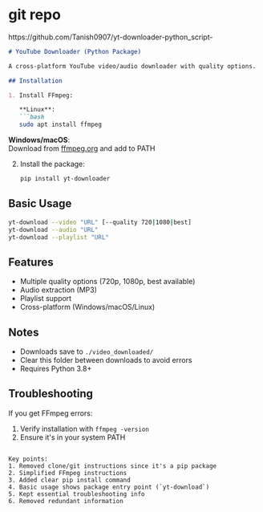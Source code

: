 # git repo
<p>https://github.com/Tanish0907/yt-downloader-python_script-<p>

```markdown
# YouTube Downloader (Python Package)

A cross-platform YouTube video/audio downloader with quality options.

## Installation

1. Install FFmpeg:

   **Linux**:
   ```bash
   sudo apt install ffmpeg
   ```

   **Windows/macOS**:  
   Download from [ffmpeg.org](https://ffmpeg.org/) and add to PATH

2. Install the package:
   ```bash
   pip install yt-downloader
   ```

## Basic Usage

```bash
yt-download --video "URL" [--quality 720|1080|best]
yt-download --audio "URL"
yt-download --playlist "URL"
```

## Features

- Multiple quality options (720p, 1080p, best available)
- Audio extraction (MP3)
- Playlist support
- Cross-platform (Windows/macOS/Linux)

## Notes

- Downloads save to `./video_downloaded/`
- Clear this folder between downloads to avoid errors
- Requires Python 3.8+

## Troubleshooting

If you get FFmpeg errors:
1. Verify installation with `ffmpeg -version`
2. Ensure it's in your system PATH
```

Key points:
1. Removed clone/git instructions since it's a pip package
2. Simplified FFmpeg instructions
3. Added clear pip install command
4. Basic usage shows package entry point (`yt-download`)
5. Kept essential troubleshooting info
6. Removed redundant information

